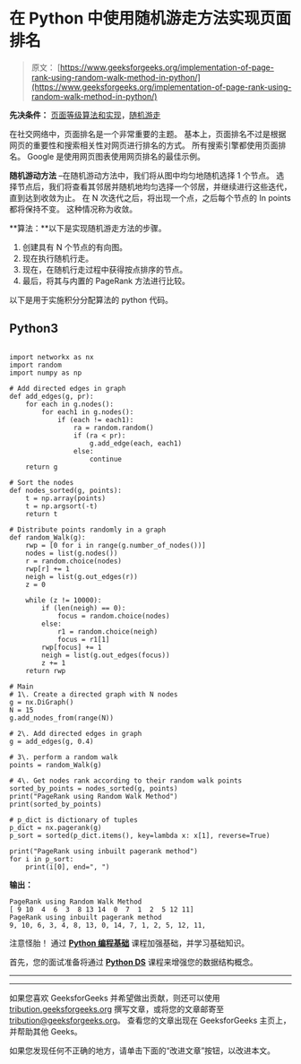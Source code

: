 # 在 Python 中使用随机游走方法实现页面排名

> 原文： [https://www.geeksforgeeks.org/implementation-of-page-rank-using-random-walk-method-in-python/](https://www.geeksforgeeks.org/implementation-of-page-rank-using-random-walk-method-in-python/)

**先决条件：** [页面等级算法和实现](https://www.geeksforgeeks.org/page-rank-algorithm-implementation/)，[随机游走](https://www.geeksforgeeks.org/random-walk-implementation-python/)

在社交网络中，页面排名是一个非常重要的主题。 基本上，页面排名不过是根据网页的重要性和搜索相关性对网页进行排名的方式。 所有搜索引擎都使用页面排名。 Google 是使用网页图表使用网页排名的最佳示例。

**随机游动方法** –在随机游动方法中，我们将从图中均匀地随机选择 1 个节点。 选择节点后，我们将查看其邻居并随机地均匀选择一个邻居，并继续进行这些迭代，直到达到收敛为止。 在 N 次迭代之后，将出现一个点，之后每个节点的 In points 都将保持不变。 这种情况称为收敛。

**算法：**以下是实现随机游走方法的步骤。

1.  创建具有 N 个节点的有向图。
2.  现在执行随机行走。
3.  现在，在随机行走过程中获得按点排序的节点。
4.  最后，将其与内置的 PageRank 方法进行比较。

以下是用于实施积分分配算法的 python 代码。

## Python3

```

import networkx as nx 
import random 
import numpy as np 

# Add directed edges in graph 
def add_edges(g, pr): 
    for each in g.nodes(): 
        for each1 in g.nodes(): 
            if (each != each1): 
                ra = random.random() 
                if (ra < pr): 
                    g.add_edge(each, each1) 
                else: 
                    continue
    return g 

# Sort the nodes 
def nodes_sorted(g, points): 
    t = np.array(points) 
    t = np.argsort(-t) 
    return t 

# Distribute points randomly in a graph 
def random_Walk(g): 
    rwp = [0 for i in range(g.number_of_nodes())] 
    nodes = list(g.nodes()) 
    r = random.choice(nodes) 
    rwp[r] += 1
    neigh = list(g.out_edges(r)) 
    z = 0

    while (z != 10000): 
        if (len(neigh) == 0): 
            focus = random.choice(nodes) 
        else: 
            r1 = random.choice(neigh) 
            focus = r1[1] 
        rwp[focus] += 1
        neigh = list(g.out_edges(focus)) 
        z += 1
    return rwp 

# Main 
# 1\. Create a directed graph with N nodes 
g = nx.DiGraph() 
N = 15
g.add_nodes_from(range(N)) 

# 2\. Add directed edges in graph 
g = add_edges(g, 0.4) 

# 3\. perform a random walk 
points = random_Walk(g) 

# 4\. Get nodes rank according to their random walk points 
sorted_by_points = nodes_sorted(g, points) 
print("PageRank using Random Walk Method") 
print(sorted_by_points) 

# p_dict is dictionary of tuples 
p_dict = nx.pagerank(g) 
p_sort = sorted(p_dict.items(), key=lambda x: x[1], reverse=True) 

print("PageRank using inbuilt pagerank method") 
for i in p_sort: 
    print(i[0], end=", ") 

```

**输出：**

```
PageRank using Random Walk Method
[ 9 10  4  6  3  8 13 14  0  7  1  2  5 12 11]
PageRank using inbuilt pagerank method
9, 10, 6, 3, 4, 8, 13, 0, 14, 7, 1, 2, 5, 12, 11, 

```

注意怪胎！ 通过 [**Python 编程基础**](https://practice.geeksforgeeks.org/courses/Python-Foundation?utm_source=geeksforgeeks&utm_medium=article&utm_campaign=GFG_Article_Bottom_Python_Foundation) 课程加强基础，并学习基础知识。

首先，您的面试准备将通过 [**Python DS**](https://practice.geeksforgeeks.org/courses/Data-Structures-With-Python?utm_source=geeksforgeeks&utm_medium=article&utm_campaign=GFG_Article_Bottom_Python_DS) 课程来增强您的数据结构概念。

* * *

* * *

如果您喜欢 GeeksforGeeks 并希望做出贡献，则还可以使用 [tribution.geeksforgeeks.org](https://contribute.geeksforgeeks.org/) 撰写文章，或将您的文章邮寄至 tribution@geeksforgeeks.org。 查看您的文章出现在 GeeksforGeeks 主页上，并帮助其他 Geeks。

如果您发现任何不正确的地方，请单击下面的“改进文章”按钮，以改进本文。